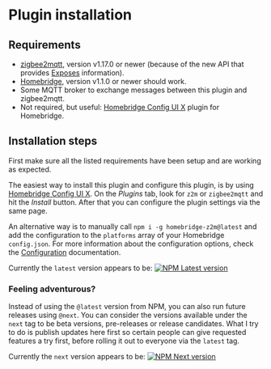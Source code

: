 # Plugin installation

## Requirements
* [zigbee2mqtt](https://www.zigbee2mqtt.io), version v1.17.0 or newer (because of the new API that provides [Exposes](https://www.zigbee2mqtt.io/information/exposes) information).
* [Homebridge](https://homebridge.io), version v1.1.0 or newer should work.
* Some MQTT broker to exchange messages between this plugin and zigbee2mqtt.
* Not required, but useful: [Homebridge Config UI X](https://www.npmjs.com/package/homebridge-config-ui-x) plugin for Homebridge.

## Installation steps
First make sure all the listed requirements have been setup and are working as expected.

The easiest way to install this plugin and configure this plugin, is by using [Homebridge Config UI X](https://www.npmjs.com/package/homebridge-config-ui-x). On the _Plugins_ tab, look for `z2m` or `zigbee2mqtt` and hit the _Install_ button. After that you can configure the plugin settings via the same page.

An alternative way is to manually call `npm i -g homebridge-z2m@latest` and add the configuration to the `platforms` array of your Homebridge `config.json`. For more information about the configuration options, check the [Configuration](config.md) documentation.

Currently the `latest` version appears to be: [![NPM Latest version](https://flat.badgen.net/npm/v/homebridge-z2m/latest?icon=npm&label=%40latest&color=blue)](https://www.npmjs.com/package/homebridge-z2m/v/latest)

### Feeling adventurous? 
Instead of using the `@latest` version from NPM, you can also run future releases using `@next`. You can consider the versions available under the `next` tag to be beta versions, pre-releases or release candidates. What I try to do is publish updates here first so certain people can give requested features a try first, before rolling it out to everyone via the `latest` tag.

Currently the `next` version appears to be: [![NPM Next version](https://flat.badgen.net/npm/v/homebridge-z2m/next?icon=npm&label=%40next&color=orange&cache=3600)](https://www.npmjs.com/package/homebridge-z2m/v/next)